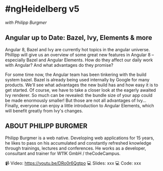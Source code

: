 # #ngHeidelberg v5
_with Philipp Burgmer_

## Angular up to Date: Bazel, Ivy, Elements & more

Angular 8, Bazel and Ivy are currently hot topics in the angular universe. Phillipp will give us an overview of some great new features in Angular 8 – especially Bazel and Angular Elements. How do they affect our daily work with Angular? And what advantages do they promise?

For some time now, the Angular team has been tinkering with the build system bazel. Bazel is already being used internally by Google for many products. We'll see what advantages the new build has and how easy it is to get started. Of course, we have to take a closer look at the eagerly awaited Ivy renderer. So much can be revealed: the bundle size of your app could be made enormously smaller! But those are not all advantages of Ivy... Finally, everyone can enjoy a little introduction to Angular Elements, which will benefit greatly from Ivy's changes.


## ABOUT PHILIPP BURGMER

Philipp Burgmer is a web native. Developing web applications for 15 years, he likes to pass on his accumulated and constantly refreshed knowledge through trainings, lectures and conferences. He works as a developer, consultant and trainer for W11K GmbH / theCodeCampus.

📹 Video: https://youtu.be/DRo0r6Qgtpo
💻 Slides: xxx
💻 Code: xxx
